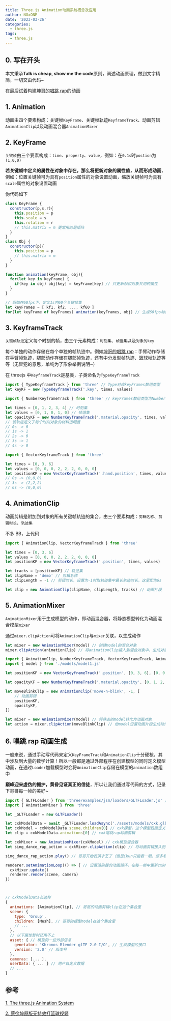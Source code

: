 ```yaml
---
title: Three.js Animation动画系统概念及应用
author: NOxONE
date: '2023-03-26'
categories:
  - three.js
tags:
  - three.js
---
```


## 0. 写在开头

本文秉承**Talk is cheap, show me the code**原则，阐述动画原理，做到文字精简，一切交由代码~

在最后试着构建[坤哥的唱跳 rap](https://www.bilibili.com/video/BV15b41157i4)的动画

## 1. Animation

动画由四个要素构成：关键帧`KeyFrame`、关键帧轨迹`KeyframeTrack`、动画剪辑`AnimationClip`以及动画混合器`AnimationMixer`

## 2. KeyFrame

`关键帧`由三个要素构成：`time`、`property`、`value`，例如：在`0.1s`时`postion`为`(1,0,0)`

**若关键帧中定义的属性在对象中存在，那么将更新对象的属性值，从而形成动画**，例如：位置关键帧可为具有`position`属性的对象设置动画，缩放关键帧可为具有`scale`属性的对象设置动画

伪代码如下

```js
class KeyFrame {
  constructor(p,s,r){
    this.position = p
    this.scale = s
    this.rotation = r
    // this.matrix = m 更常用的是矩阵
  }
}
class Obj {
  constructor(p){
    this.position = p
    // this.matrix = m
  }
}

function animation(keyFrame, obj){
  for(let key in keyFrame) {
    if(key in obj) obj[key] = keyFrame[key] // 只更新帧和对象共用的属性
  }
}

// 假如在60fps下，定义1s内60个关键帧集
let keyFrames = [ kf1, kf2, ..., kf60 ]
for(let keyFrame of keyFrames) animation(keyFrames, obj) // 生成60fps动画
```

## 3. KeyframeTrack

`关键帧轨迹`定义每个时刻的帧，由三个元素构成：`时刻集`、`帧值集`以及`对象的key`

每个单独的动作存储在每个单独的帧轨迹中。例如[坤哥的唱跳 rap](https://www.bilibili.com/video/BV15b41157i4)：手臂动作存储在手臂帧轨迹，腿部动作存储在腿部帧轨迹，还有中分发型帧轨迹、篮球帧轨迹等等（无冒犯的意思，单纯为了形象举例说明~）

在 threejs 中`KeyframeTrack`是基类，子类命名为`TypeKeyframeTrack`

```js
import { TypeKeyframeTrack } from 'three' // Type对应keyFrames数组类型
let keyKF = new TypeKeyframeTrack('.key', times, values)
```

```js
import { NumberKeyframeTrack } from 'three' // keyFrames数组类型为Number

let times = [0, 1, 2, 3, 4] // 时刻集
let values = [0, 1, 0, 1, 0] // 帧值集
let opacityKF = new NumberKeyframeTrack('.material.opacity', times, values) // 帧轨迹
// 该轨迹定义了每个时刻对象的材料透明度
// 0s -> 0
// 1s -> 1
// 2s -> 0
// 3s -> 1
// 4s -> 0
```

```js
import { VectorKeyframeTrack } from 'three'

let times = [0, 3, 6]
let values = [0, 0, 0, 2, 2, 2, 0, 0, 0]
let positionKF = new VectorKeyframeTrack('.hand.position', times, values)
// 0s -> (0,0,0)
// 3s -> (2,2,2)
// 6s -> (0,0,0)
```

## 4. AnimationClip

动画剪辑是附加到对象的所有关键帧轨迹的集合，由三个要素构成：`剪辑名称`、`剪辑时长`、`轨迹集`

不多 BB，上代码

```js
import { AnimationClip, VectorKeyframeTrack } from 'three'

let times = [0, 3, 6]
let values = [0, 0, 0, 2, 2, 2, 0, 0, 0]
let positionKF = new VectorKeyframeTrack('.position', times, values)

let tracks = [positionKF] // 轨迹集
let clipName = 'demo' // 剪辑名称
let clipLength = -1 // 剪辑时长，设置为-1时取轨迹集中最长轨迹时长，这里即为6s

let clip = new AnimationClip(clipName, clipLength, tracks) // 动画片段
```

## 5. AnimationMixer

`AnimationMixer`用于生成模型的动作，即动画混合器，将静态模型转化为动画混合模型`mixer`

通过`mixer.clipAction`可将`AnimationClip`与`mixer`关联，以生成动作

```js
let mixer = new AnimationMixer(model) // 创建model的混合对象
mixer.clipAction(animationClip) // 将animationClip接入到混合对象中，生成对象的动作
```

```js
import { AnimationClip, NumberKeyframeTrack, VectorKeyframeTrack, AnimationMixer } from 'three'
import { model } from './models/model1.js'

let positionKF = new VectorKeyframeTrack('.position', [0, 3, 6], [0, 0, 0, 2, 2, 2, 0, 0, 0]) // 三维向量轨迹

let opacityKF = new NumberKeyframeTrack('.material.opacity', [0, 1, 2, 3, 4, 5, 6], [0, 1, 0, 1, 0, 1, 0]) // 材料透明度轨迹

let moveBlinkClip = new AnimationClip('move-n-blink', -1, [
	// 动画剪辑
	positionKF,
	opacityKF,
])

let mixer = new AnimationMixer(model) // 将静态的model转化为动画对象
let action = mixer.clipAction(moveBlinkClip) // 给model设置动画片段生成动作
```

## 6. 唱跳 rap 动画生成

一般来说，通过手动写代码来定义`KeyFrameTrack`和`AnimationClip`十分硬核，其中涉及到大量的数学计算！所以一般都是通过外部程序在创建模型的同时定义模型动画，在通过`Loader`加载模型时会将`AnimationClip`存储在模型的`animation`数组中

**巅峰迎来虚伪的拥护，黄昏见证真正的信徒**，所以让我们通过写代码的方式，记录下哥哥每一帧的美好~

```js
import { GLTFLoader } from 'three/examples/jsm/loaders/GLTFLoader.js' // webGL Transform Format Loader
import { AnimationMixer } from 'three'

let _GLTFLoader = new GLTFLoader()

let cxkModelData = await _GLTFLoader.loadAsync('./assets/models/cxk.glb') // cxk模型数据，具体内容参考最底部
let cxkModel = cxkModelData.scene.children[0] // cxk模型，这个模型数据定义的scene只有一个child，所以取scene.children[0]即可
let clip = cxkModelData.animations[0] // cxk唱跳rap动画剪辑

let cxkMixer = new AnimationMixer(cxkModel) // cxk模型混合器
let sing_dance_rap_action = cxkMixer.clipAction(clip) // 将动画剪辑接入到混合器中，以生成唱跳rap动作

sing_dance_rap_action.play() // 哥哥开始表演才艺了（但是ikun只能看一眼，想多看几眼需要在渲染器的动画循环每一帧中实时更新cxkMixer）

renderer.setAnimationLoop(() => { // 设置渲染器的动画循环，在每一帧中更新cxkMixer
  cxkMixer.update()
  renderer.render(scene, camera)
})



// cxkModelData长这样
{
  animations: [AnimationClip], // 哥哥的动画剪辑clip在这个集合里
  scene: {
    type: 'Group',
    children: [Mesh], // 哥哥的模型model在这个集合里
    // ...
  },
  // 以下属性暂时还用不上
  asset: { // 模型的一些外部信息
    genetator: 'Khronos Blender glTF 2.0 I/O', // 生成模型的接口
    version: '2.0' // 版本号
  },
  cameras: [... ],
  userData: { ... } // 用户自定义数据
  // ...
}
```

## 参考

[1. The three.js Animation System](https://discoverthreejs.com/book/first-steps/animation-system)

[2. 蔡徐坤原版无特效打篮球视频](https://www.bilibili.com/video/BV15b41157i4)
